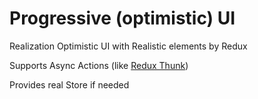 # Progressive (optimistic) UI

Realization Optimistic UI with Realistic elements by Redux

Supports Async Actions (like [Redux Thunk](https://github.com/gaearon/redux-thunk))

Provides real Store if needed
